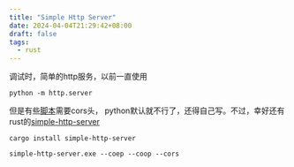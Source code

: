 ```yaml
---
title: "Simple Http Server"
date: 2024-04-04T21:29:42+08:00
draft: false
tags:
  - rust  
---
```


调试时，简单的http服务，以前一直使用

```shell
python -m http.server
```


但是有些[脚本](https://pyscript.github.io/docs/2024.3.2/user-guide/workers/)需要cors头，
python默认就不行了，还得自己写。不过，幸好还有rust的[simple-http-server](https://crates.io/crates/simple-http-server)

```shell
cargo install simple-http-server
```

```shell
simple-http-server.exe --coep --coop --cors
```
